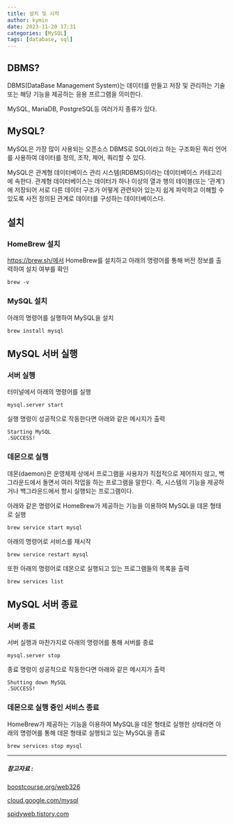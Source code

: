 ```yaml
---
title: 설치 및 시작
author: kymin
date: 2023-11-20 17:31
categories: [MySQL]
tags: [database, sql]
---
```

## DBMS?

DBMS(DataBase Management System)는 데이터를 만들고 저장 및 관리하는 기술 또는 해당 기능을 제공하는 응용 프르그램을 의미한다.

MySQL, MariaDB, PostgreSQL등 여러가지 종류가 있다.

## MySQL?

MySQL은 가장 많이 사용되는 오픈소스 DBMS로 SQL이라고 하는 구조화된 쿼리 언어를 사용하여 데이터를 정의, 조작, 제어, 쿼리할 수 있다.

MySQL은 관계형 데이터베이스 관리 시스템(RDBMS)이라는 데이터베이스 카테고리에 속한다. 관계형 데이터베이스는 데이터가 하나 이상의 열과 행의 테이블(또는 '관계')에 저장되어 서로 다른 데이터 구조가 어떻게 관련되어 있는지 쉽게 파악하고 이해할 수 있도록 사전 정의된 관계로 데이터를 구성하는 데이터베이스다.

## 설치

### HomeBrew 설치

https://brew.sh/에서 HomeBrew를 설치하고 아래의 명령어를 통해 버전 정보를 출력하여 설치 여부를 확인

```shell
brew -v
```

### MySQL 설치

아래의 명령어를 실행하여 MySQL을 설치

```shell
brew install mysql
```

## MySQL 서버 실행

### 서버 실행

터미널에서 아래의 명령어를 실행

```shell
mysql.server start
```

실행 명령이 성공적으로 작동한다면 아래와 같은 메시지가 출력

```shell
Starting MySQL
.SUCCESS!
```

### 데몬으로 실행

데몬(daemon)은 운영체제 상에서 프로그램을 사용자가 직접적으로 제어하지 않고, 백그라운드에서 돌면서 여러 작업을 하는 프로그램을 말한다. 즉, 시스템의 기능을 제공하거나 백그라운드에서 항시 실행되는 프로그램이다.

아래와 같은 명령어로 HomeBrew가 제공하는 기능을 이용하여 MySQL을 데몬 형태로 실행

```shell
brew service start mysql
```

아래의 명령어로 서비스를 재시작

```shell
brew service restart mysql
```

또한 아래의 명령어로 데몬으로 실행되고 있는 프로그램들의 목록을 출력

```shell
brew services list
```

## MySQL 서버 종료

### 서버 종료

서버 실행과 마찬가지로 아래의 명령어를 통해 서버를 종료

```shell
mysql.server stop
```

종료 명령이 성공적으로 작동한다면 아래와 같은 메시지가 출력

```shell
Shutting down MySQL
.SUCCESS!
```

### 데몬으로 실행 중인 서비스 종료

HomeBrew가 제공하는 기능을 이용하여 MySQL을 데몬 형태로 실행한 상태라면 아래의 명령어를 통해 데몬 형태로 실행되고 있는 MySQL을 종료

```shell
brew services stop mysql
```



-----

##### 참고자료 : 

[boostcourse.org/web326](https://www.boostcourse.org/web326/)

[cloud.google.com/mysql](https://cloud.google.com/mysql?hl=ko)

[spidyweb.tistory.com](https://spidyweb.tistory.com/222)
